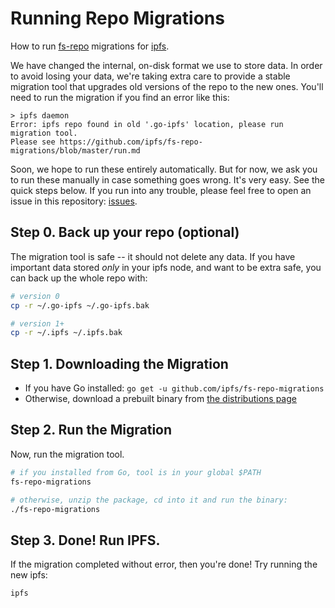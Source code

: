 # Running Repo Migrations

How to run [fs-repo](https://github.com/ipfs/specs/tree/master/repo/fs-repo) migrations for [ipfs](https://github.com/ipfs/ipfs).

We have changed the internal, on-disk format we use to store data. In order to avoid losing your data, we're taking extra care to provide a stable migration tool that upgrades old versions of the repo to the new ones. You'll need to run the migration if you find an error like this:

```
> ipfs daemon
Error: ipfs repo found in old '.go-ipfs' location, please run migration tool.
Please see https://github.com/ipfs/fs-repo-migrations/blob/master/run.md
```

Soon, we hope to run these entirely automatically. But for now, we ask you to run these manually in case something goes wrong. It's very easy. See the quick steps below. If you run into any trouble, please feel free to open an issue in this repository: [issues](https://github.com/ipfs/fs-repo-migrations/issues).

## Step 0. Back up your repo (optional)

The migration tool is safe -- it should not delete any data. If you have important data stored _only_ in your ipfs node, and want to be extra safe, you can back up the whole repo with:

```sh
# version 0
cp -r ~/.go-ipfs ~/.go-ipfs.bak

# version 1+
cp -r ~/.ipfs ~/.ipfs.bak
```

## Step 1. Downloading the Migration

- If you have Go installed: `go get -u github.com/ipfs/fs-repo-migrations`
- Otherwise, download a prebuilt binary from [the distributions page](https://dist.ipfs.io/#fs-repo-migrations)

## Step 2. Run the Migration

Now, run the migration tool.

```sh
# if you installed from Go, tool is in your global $PATH
fs-repo-migrations

# otherwise, unzip the package, cd into it and run the binary:
./fs-repo-migrations
```


## Step 3. Done! Run IPFS.

If the migration completed without error, then you're done! Try running the new ipfs:

```
ipfs
```
